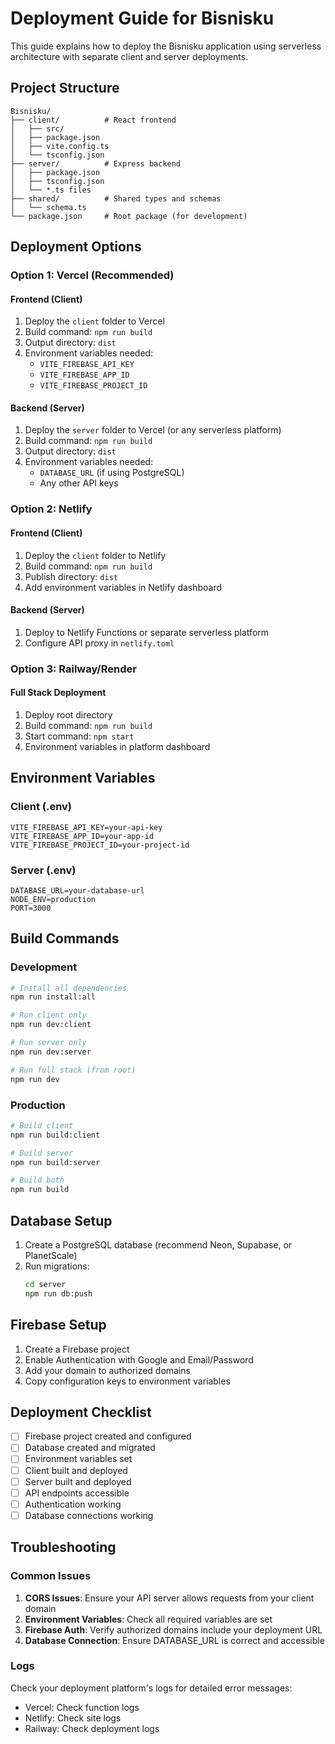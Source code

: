 # Deployment Guide for Bisnisku

This guide explains how to deploy the Bisnisku application using serverless architecture with separate client and server deployments.

## Project Structure

```
Bisnisku/
├── client/          # React frontend
│   ├── src/
│   ├── package.json
│   ├── vite.config.ts
│   └── tsconfig.json
├── server/          # Express backend
│   ├── package.json
│   ├── tsconfig.json
│   └── *.ts files
├── shared/          # Shared types and schemas
│   └── schema.ts
└── package.json     # Root package (for development)
```

## Deployment Options

### Option 1: Vercel (Recommended)

#### Frontend (Client)
1. Deploy the `client` folder to Vercel
2. Build command: `npm run build`
3. Output directory: `dist`
4. Environment variables needed:
   - `VITE_FIREBASE_API_KEY`
   - `VITE_FIREBASE_APP_ID`
   - `VITE_FIREBASE_PROJECT_ID`

#### Backend (Server)
1. Deploy the `server` folder to Vercel (or any serverless platform)
2. Build command: `npm run build`
3. Output directory: `dist`
4. Environment variables needed:
   - `DATABASE_URL` (if using PostgreSQL)
   - Any other API keys

### Option 2: Netlify

#### Frontend (Client)
1. Deploy the `client` folder to Netlify
2. Build command: `npm run build`
3. Publish directory: `dist`
4. Add environment variables in Netlify dashboard

#### Backend (Server)
1. Deploy to Netlify Functions or separate serverless platform
2. Configure API proxy in `netlify.toml`

### Option 3: Railway/Render

#### Full Stack Deployment
1. Deploy root directory
2. Build command: `npm run build`
3. Start command: `npm start`
4. Environment variables in platform dashboard

## Environment Variables

### Client (.env)
```
VITE_FIREBASE_API_KEY=your-api-key
VITE_FIREBASE_APP_ID=your-app-id
VITE_FIREBASE_PROJECT_ID=your-project-id
```

### Server (.env)
```
DATABASE_URL=your-database-url
NODE_ENV=production
PORT=3000
```

## Build Commands

### Development
```bash
# Install all dependencies
npm run install:all

# Run client only
npm run dev:client

# Run server only
npm run dev:server

# Run full stack (from root)
npm run dev
```

### Production
```bash
# Build client
npm run build:client

# Build server
npm run build:server

# Build both
npm run build
```

## Database Setup

1. Create a PostgreSQL database (recommend Neon, Supabase, or PlanetScale)
2. Run migrations:
   ```bash
   cd server
   npm run db:push
   ```

## Firebase Setup

1. Create a Firebase project
2. Enable Authentication with Google and Email/Password
3. Add your domain to authorized domains
4. Copy configuration keys to environment variables

## Deployment Checklist

- [ ] Firebase project created and configured
- [ ] Database created and migrated
- [ ] Environment variables set
- [ ] Client built and deployed
- [ ] Server built and deployed
- [ ] API endpoints accessible
- [ ] Authentication working
- [ ] Database connections working

## Troubleshooting

### Common Issues

1. **CORS Issues**: Ensure your API server allows requests from your client domain
2. **Environment Variables**: Check all required variables are set
3. **Firebase Auth**: Verify authorized domains include your deployment URL
4. **Database Connection**: Ensure DATABASE_URL is correct and accessible

### Logs

Check your deployment platform's logs for detailed error messages:
- Vercel: Check function logs
- Netlify: Check site logs
- Railway: Check deployment logs